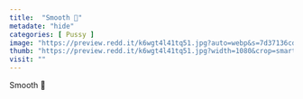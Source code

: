 ```yaml
---
title:  "Smooth 👄"
metadate: "hide"
categories: [ Pussy ]
image: "https://preview.redd.it/k6wgt4l41tq51.jpg?auto=webp&s=7d37136cd291ac60063113bdbc4852b1adaef098"
thumb: "https://preview.redd.it/k6wgt4l41tq51.jpg?width=1080&crop=smart&auto=webp&s=0d4d80633ce1bd45158b887ec0cc616bb68a8625"
visit: ""
---
```

Smooth 👄
